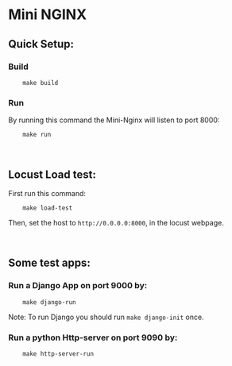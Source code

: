 # Mini NGINX

## Quick Setup:

### Build
```shell
    make build
```

### Run
By running this command the Mini-Nginx will listen to port 8000:
```shell
    make run
```

<br/>

## Locust Load test:
First run this command:
```shell
    make load-test
```
Then, set the host to `http://0.0.0.0:8000`, in the locust webpage.

<br/>

## Some test apps:

### Run a Django App on port 9000 by:
```shell
    make django-run
```

Note: To run Django you should run `make django-init` once.


### Run a python Http-server on port 9090 by:
```shell
    make http-server-run
```


